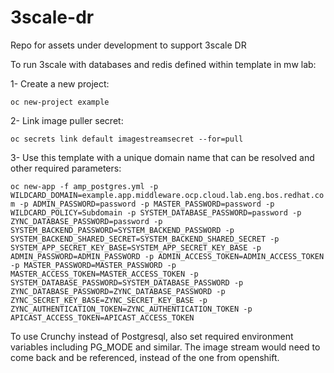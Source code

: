 # 3scale-dr
Repo for assets under development to support 3scale DR

To run 3scale with databases and redis defined within template in mw lab:

1- Create a new project:

`oc new-project example`

2- Link image puller secret:

`oc secrets link default imagestreamsecret --for=pull`

3- Use this template with a unique domain name that can be resolved and other required parameters:

`oc new-app -f amp_postgres.yml -p WILDCARD_DOMAIN=example.app.middleware.ocp.cloud.lab.eng.bos.redhat.com -p ADMIN_PASSWORD=password -p MASTER_PASSWORD=password -p WILDCARD_POLICY=Subdomain -p SYSTEM_DATABASE_PASSWORD=password -p ZYNC_DATABASE_PASSWORD=password -p SYSTEM_BACKEND_PASSWORD=SYSTEM_BACKEND_PASSWORD -p SYSTEM_BACKEND_SHARED_SECRET=SYSTEM_BACKEND_SHARED_SECRET -p SYSTEM_APP_SECRET_KEY_BASE=SYSTEM_APP_SECRET_KEY_BASE -p ADMIN_PASSWORD=ADMIN_PASSWORD -p ADMIN_ACCESS_TOKEN=ADMIN_ACCESS_TOKEN -p MASTER_PASSWORD=MASTER_PASSWORD -p MASTER_ACCESS_TOKEN=MASTER_ACCESS_TOKEN -p SYSTEM_DATABASE_PASSWORD=SYSTEM_DATABASE_PASSWORD -p ZYNC_DATABASE_PASSWORD=ZYNC_DATABASE_PASSWORD -p ZYNC_SECRET_KEY_BASE=ZYNC_SECRET_KEY_BASE -p ZYNC_AUTHENTICATION_TOKEN=ZYNC_AUTHENTICATION_TOKEN -p APICAST_ACCESS_TOKEN=APICAST_ACCESS_TOKEN`

To use Crunchy instead of Postgresql, also set required environment variables including PG_MODE and similar. The image stream would need to come back and be referenced, instead of the one from openshift.